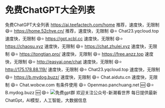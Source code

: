 # 免费ChatGPT大全列表
免费ChatGPT大全列表
https://ai.teefactech.com/home  推荐，速度快，无限制	😄⭐
https://home.52chye.cn/	推荐，速度快，无限制	😄⭐
Chat23.yqcloud.top	速度快，无限制	😄⭐
https://gpt.xcbl.cc	速度快，无限制	😄⭐
https://chaosu.xyz	速度快，无限制	😄⭐
https://chat.zhulei.xyz	速度快，无限制	😄⭐
https://tongtian.pro/	速度快，无限制	😄⭐
https://free.anzz.top	速度快，无限制	😄⭐
http://easyai.one/chat	速度快，无限制	😄⭐
http://175.178.88.119/	速度快，无限制	😄⭐
Chat23.yqcloud.top	速度快，无限制	😄⭐
https://b.mydog.buzz/	速度快，无限制	😄⭐
Chat.aidutu.cn	速度快，无限制	😄⭐
Chat.wobcw.com	有条件使用	😄⭐
Openmao.panchuang.net		🆕 😄⭐
B.mydog.buzz		🆕 😄⭐
![免费gpt群](./img/gpt0424.png)
欢迎关注公众号-新潮看世界
每日提供最新ChatGpt，AI模型，人工智能，大数据信息

